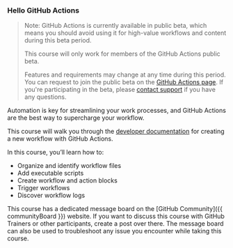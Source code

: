 ### Hello GitHub Actions

> Note: GitHub Actions is currently available in public beta, which means you should avoid using it for high-value workflows and content during this beta period.
>
> This course will only work for members of the GitHub Actions public beta.
>
> Features and requirements may change at any time during this period. You can request to join the public beta on the [GitHub Actions page](https://github.com/features/actions). If you're participating in the beta, please [contact support](https://github.com/contact?form%5Bsubject%5D=Re:%20GitHub%20Actions) if you have any questions.


Automation is key for streamlining your work processes, and GitHub Actions are the best way to supercharge your workflow.

This course will walk you through the [developer documentation](https://developer.github.com/actions/creating-workflows/creating-a-new-workflow/) for creating a new workflow with GitHub Actions. 

In this course, you’ll learn how to:

- Organize and identify workflow files
- Add executable scripts
- Create workflow and action blocks
- Trigger workflows
- Discover workflow logs

This course has a dedicated message board on the [GitHub Community]({{ communityBoard }}) website. If you want to discuss this course with GitHub Trainers or other participants, create a post over there. The message board can also be used to troubleshoot any issue you encounter while taking this course.
